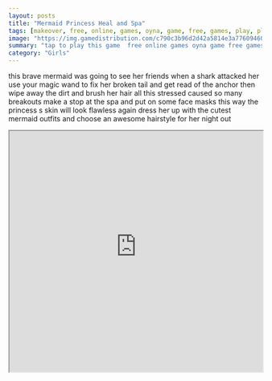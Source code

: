 ```yaml
---
layout: posts
title: "Mermaid Princess Heal and Spa"
tags: [makeover, free, online, games, oyna, game, free, games, play, play, games]
image: "https://img.gamedistribution.com/c790c3b96d2d42a5814e3a7760946027-512x384.jpeg"
summary: "tap to play this game  free online games oyna game free games play play games"
category: "Girls"
---
```


this brave mermaid was going to see her friends when a shark attacked her use your magic wand to fix her broken tail and get read of the anchor then wipe away the dirt and brush her hair all this stressed caused so many breakouts make a stop at the spa and put on some face masks this way the princess s skin will look flawless again dress her up with the cutest mermaid outfits and choose an awesome hairstyle for her night out

<iframe width="100%" height="480px;" src="https://html5.gamedistribution.com/c790c3b96d2d42a5814e3a7760946027/"></iframe>